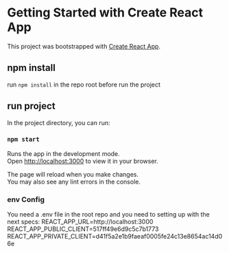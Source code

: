 # Getting Started with Create React App

This project was bootstrapped with [Create React App](https://github.com/facebook/create-react-app).
## npm install
run `npm install` in the repo root before run the project

## run project

In the project directory, you can run:

### `npm start`

Runs the app in the development mode.\
Open [http://localhost:3000](http://localhost:3000) to view it in your browser.

The page will reload when you make changes.\
You may also see any lint errors in the console.

### env Config
You need a .env file in the root repo and you need to setting up with the next specs:
REACT_APP_URL=http://localhost:3000
REACT_APP_PUBLIC_CLIENT=517ff49e6d9c5c7b1773
REACT_APP_PRIVATE_CLIENT=d41f5a2e1b9faeaf0005fe24c13e8654ac14d06e

